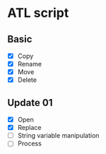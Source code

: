 # ATL script
## Basic
- [X] Copy
- [X] Rename
- [X] Move
- [X] Delete

## Update 01
- [X] Open
- [X] Replace
- [ ] String variable manipulation
- [ ] Process
